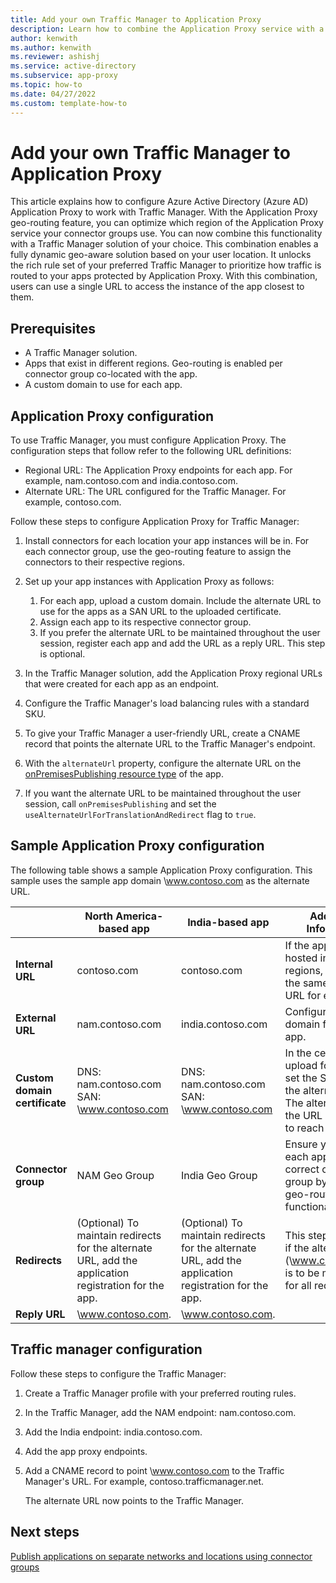 ```yaml
---
title: Add your own Traffic Manager to Application Proxy
description: Learn how to combine the Application Proxy service with a Traffic Manager solution.
author: kenwith
ms.author: kenwith
ms.reviewer: ashishj
ms.service: active-directory
ms.subservice: app-proxy
ms.topic: how-to
ms.date: 04/27/2022
ms.custom: template-how-to
---
```


# Add your own Traffic Manager to Application Proxy

This article explains how to configure Azure Active Directory (Azure AD) Application Proxy to work with Traffic Manager. With the Application Proxy geo-routing feature, you can optimize which region of the Application Proxy service your connector groups use. You can now combine this functionality with a Traffic Manager solution of your choice. This combination enables a fully dynamic geo-aware solution based on your user location. It unlocks the rich rule set of your preferred Traffic Manager to prioritize how traffic is routed to your apps protected by Application Proxy. With this combination, users can use a single URL to access the instance of the app closest to them.

## Prerequisites

- A Traffic Manager solution.
- Apps that exist in different regions. Geo-routing is enabled per connector group co-located with the app.
- A custom domain to use for each app.

## Application Proxy configuration

To use Traffic Manager, you must configure Application Proxy. The configuration steps that follow refer to the following URL definitions:

- Regional URL: The Application Proxy endpoints for each app. For example, nam.contoso.com and india.contoso.com.
- Alternate URL: The URL configured for the Traffic Manager. For example, contoso.com.

Follow these steps to configure Application Proxy for Traffic Manager:

1. Install connectors for each location your app instances will be in. For each connector group, use the geo-routing feature to assign the connectors to their respective regions.

1. Set up your app instances with Application Proxy as follows:
   1. For each app, upload a custom domain. Include the alternate URL to use for the apps as a SAN URL to the uploaded certificate.
   1. Assign each app to its respective connector group.
   1. If you prefer the alternate URL to be maintained throughout the user session, register each app and add the URL as a reply URL. This step is optional.

1. In the Traffic Manager solution, add the Application Proxy regional URLs that were created for each app as an endpoint.

1. Configure the Traffic Manager's load balancing rules with a standard SKU.

1. To give your Traffic Manager a user-friendly URL, create a CNAME record that points the alternate URL to the Traffic Manager's endpoint.

1. With the `alternateUrl` property, configure the alternate URL on the [onPremisesPublishing resource type](/graph/api/resources/onpremisespublishing) of the app.

1. If you want the alternate URL to be maintained throughout the user session, call `onPremisesPublishing` and set the  `useAlternateUrlForTranslationAndRedirect` flag to `true`.

## Sample Application Proxy configuration

The following table shows a sample Application Proxy configuration. This sample uses the sample app domain \www.contoso.com as the alternate URL.

|     | North America-based app | India-based app | Additional Information |
|---- | ----------------------- | --------------- | ---------------------- |
| **Internal URL** | contoso.com | contoso.com | If the apps are hosted in different regions, you can use the same internal URL for each app. |
| **External URL** | nam.contoso.com | india.contoso.com | Configure a custom domain for each app.|
| **Custom domain certificate** | DNS: nam.contoso.com SAN: \www.contoso.com | DNS: nam.contoso.com SAN: \www.contoso.com | In the certificate you upload for each app, set the SAN value to the alternate URL. The alternate URL is the URL all users use to reach the app.|
| **Connector group** | NAM Geo Group | India Geo Group | Ensure you assign each app to the correct connector group by using the geo-routing functionality. |
| **Redirects** | (Optional) To maintain redirects for the alternate URL, add the application registration for the app.  | (Optional) To maintain redirects for the alternate URL, add the application registration for the app.  | This step is required if the alternate URL (\www.contoso.com) is to be maintained for all redirections. |
| **Reply URL** | \www.contoso.com.| \www.contoso.com. |

## Traffic manager configuration

Follow these steps to configure the Traffic Manager:

1. Create a Traffic Manager profile with your preferred routing rules.

1. In the Traffic Manager, add the NAM endpoint: nam.contoso.com.

1. Add the India endpoint: india.contoso.com.

1. Add the app proxy endpoints.

1. Add a CNAME record to point \www.contoso.com to the Traffic Manager's URL. For example, contoso.trafficmanager.net.

    The alternate URL now points to the Traffic Manager.

## Next steps

[Publish applications on separate networks and locations using connector groups](application-proxy-connector-groups.md)
